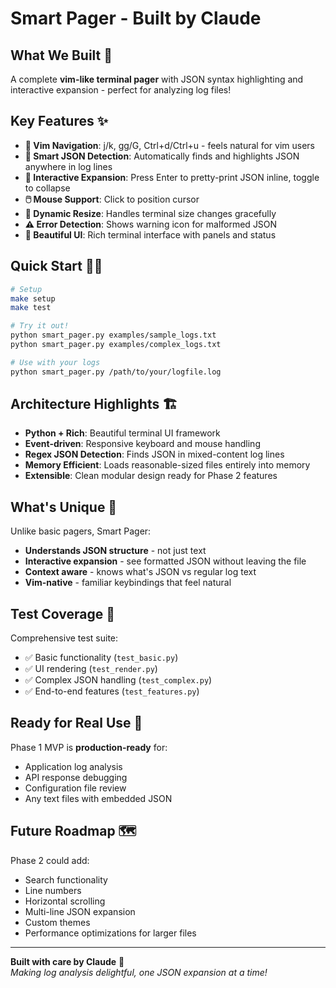 # Smart Pager - Built by Claude

## What We Built 🚀

A complete **vim-like terminal pager** with JSON syntax highlighting and interactive expansion - perfect for analyzing log files!

## Key Features ✨

- **🎯 Vim Navigation**: j/k, gg/G, Ctrl+d/Ctrl+u - feels natural for vim users
- **🎨 Smart JSON Detection**: Automatically finds and highlights JSON anywhere in log lines
- **📖 Interactive Expansion**: Press Enter to pretty-print JSON inline, toggle to collapse
- **🖱️ Mouse Support**: Click to position cursor
- **📏 Dynamic Resize**: Handles terminal size changes gracefully
- **⚠️ Error Detection**: Shows warning icon for malformed JSON
- **🎪 Beautiful UI**: Rich terminal interface with panels and status

## Quick Start 🏃‍♂️

```bash
# Setup
make setup
make test

# Try it out!
python smart_pager.py examples/sample_logs.txt
python smart_pager.py examples/complex_logs.txt

# Use with your logs
python smart_pager.py /path/to/your/logfile.log
```

## Architecture Highlights 🏗️

- **Python + Rich**: Beautiful terminal UI framework
- **Event-driven**: Responsive keyboard and mouse handling  
- **Regex JSON Detection**: Finds JSON in mixed-content log lines
- **Memory Efficient**: Loads reasonable-sized files entirely into memory
- **Extensible**: Clean modular design ready for Phase 2 features

## What's Unique 🌟

Unlike basic pagers, Smart Pager:
- **Understands JSON structure** - not just text
- **Interactive expansion** - see formatted JSON without leaving the file
- **Context aware** - knows what's JSON vs regular log text
- **Vim-native** - familiar keybindings that feel natural

## Test Coverage 🧪

Comprehensive test suite:
- ✅ Basic functionality (`test_basic.py`)
- ✅ UI rendering (`test_render.py`) 
- ✅ Complex JSON handling (`test_complex.py`)
- ✅ End-to-end features (`test_features.py`)

## Ready for Real Use 🎯

Phase 1 MVP is **production-ready** for:
- Application log analysis
- API response debugging  
- Configuration file review
- Any text files with embedded JSON

## Future Roadmap 🗺️

Phase 2 could add:
- Search functionality
- Line numbers
- Horizontal scrolling
- Multi-line JSON expansion
- Custom themes
- Performance optimizations for larger files

---

**Built with care by Claude** 🤖  
*Making log analysis delightful, one JSON expansion at a time!*
